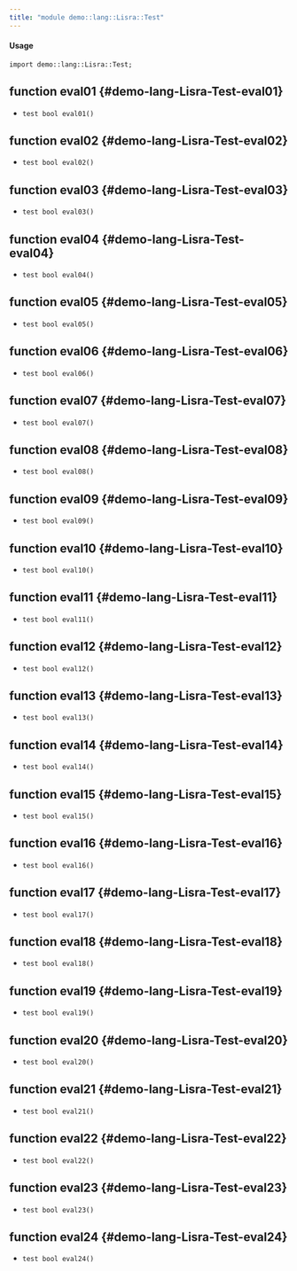 ```yaml
---
title: "module demo::lang::Lisra::Test"
---
```


#### Usage

`import demo::lang::Lisra::Test;`

## function eval01 {#demo-lang-Lisra-Test-eval01}

* ``test bool eval01()``

## function eval02 {#demo-lang-Lisra-Test-eval02}

* ``test bool eval02()``

## function eval03 {#demo-lang-Lisra-Test-eval03}

* ``test bool eval03()``

## function eval04 {#demo-lang-Lisra-Test-eval04}

* ``test bool eval04()``

## function eval05 {#demo-lang-Lisra-Test-eval05}

* ``test bool eval05()``

## function eval06 {#demo-lang-Lisra-Test-eval06}

* ``test bool eval06()``

## function eval07 {#demo-lang-Lisra-Test-eval07}

* ``test bool eval07()``

## function eval08 {#demo-lang-Lisra-Test-eval08}

* ``test bool eval08()``

## function eval09 {#demo-lang-Lisra-Test-eval09}

* ``test bool eval09()``

## function eval10 {#demo-lang-Lisra-Test-eval10}

* ``test bool eval10()``

## function eval11 {#demo-lang-Lisra-Test-eval11}

* ``test bool eval11()``

## function eval12 {#demo-lang-Lisra-Test-eval12}

* ``test bool eval12()``

## function eval13 {#demo-lang-Lisra-Test-eval13}

* ``test bool eval13()``

## function eval14 {#demo-lang-Lisra-Test-eval14}

* ``test bool eval14()``

## function eval15 {#demo-lang-Lisra-Test-eval15}

* ``test bool eval15()``

## function eval16 {#demo-lang-Lisra-Test-eval16}

* ``test bool eval16()``

## function eval17 {#demo-lang-Lisra-Test-eval17}

* ``test bool eval17()``

## function eval18 {#demo-lang-Lisra-Test-eval18}

* ``test bool eval18()``

## function eval19 {#demo-lang-Lisra-Test-eval19}

* ``test bool eval19()``

## function eval20 {#demo-lang-Lisra-Test-eval20}

* ``test bool eval20()``

## function eval21 {#demo-lang-Lisra-Test-eval21}

* ``test bool eval21()``

## function eval22 {#demo-lang-Lisra-Test-eval22}

* ``test bool eval22()``

## function eval23 {#demo-lang-Lisra-Test-eval23}

* ``test bool eval23()``

## function eval24 {#demo-lang-Lisra-Test-eval24}

* ``test bool eval24()``

